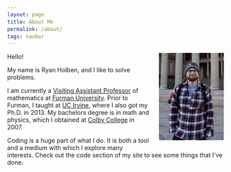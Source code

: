```yaml
---
layout: page
title: About Me
permalink: /about/
tags: navbar
---
```


<img src="/assets/img/portrait.jpg" style="float:right; width:30%; height:30%; padding: 0px 0px 10px 20px;" title="Exploring Oslo, Norway!">
Hello!

My name is Ryan Holben, and I like to solve problems.

I am currently a [Visiting Assistant Professor](http://www.furman.edu/academics/mathematics/meet-our-faculty/Pages/Ryan-Holben.aspx) of mathematics at [Furman University](http://www.furman.edu).  Prior to Furman, I taught at [UC Irvine](http://math.uci.edu), where I also got my Ph.D. in 2013.  My bachelors degree is in math and physics, which I obtained at [Colby College](http://www.colby.edu) in 2007.

Coding is a huge part of what I do.  It is both a tool and a medium with which I explore many interests.  Check out the code section of my site to see some things that I've done.
